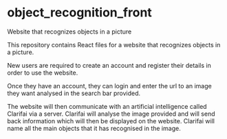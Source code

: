 # object_recognition_front
Website that recognizes objects in a picture

This repository contains React files for a website that recognizes objects in a picture.

New users are required to create an account and register their details in order to use the website.

Once they have an account, they can login and enter the url to an image they want analysed in the search bar provided.

The website will then communicate with an artificial intelligence called Clarifai via a server. Clarifai will analyse the image provided and will send back information which will then be displayed on the website. Clarifai will name all the main objects that it has recognised in the image.
